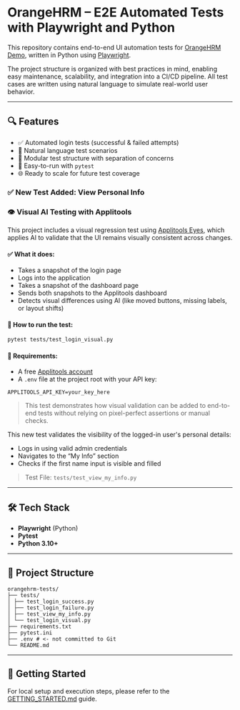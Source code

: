 # OrangeHRM – E2E Automated Tests with Playwright and Python

This repository contains end-to-end UI automation tests for [OrangeHRM Demo](https://opensource-demo.orangehrmlive.com/), written in Python using [Playwright](https://playwright.dev/python/).

The project structure is organized with best practices in mind, enabling easy maintenance, scalability, and integration into a CI/CD pipeline. All test cases are written using natural language to simulate real-world user behavior.

---

## 🔍 Features

- ✅ Automated login tests (successful & failed attempts)
- 🧠 Natural language test scenarios
- 📁 Modular test structure with separation of concerns
- 🧪 Easy-to-run with `pytest`
- 🌐 Ready to scale for future test coverage

### ✅ New Test Added: View Personal Info


### 👁️ Visual AI Testing with Applitools

This project includes a visual regression test using [Applitools Eyes](https://applitools.com/), which applies AI to validate that the UI remains visually consistent across changes.

#### ✅ What it does:

- Takes a snapshot of the login page
- Logs into the application
- Takes a snapshot of the dashboard page
- Sends both snapshots to the Applitools dashboard
- Detects visual differences using AI (like moved buttons, missing labels, or layout shifts)

#### 🧪 How to run the test:

```bash
pytest tests/test_login_visual.py
```

#### 📌 Requirements:

- A free [Applitools account](https://applitools.com/)
- A `.env` file at the project root with your API key:

```
APPLITOOLS_API_KEY=your_key_here
```

> This test demonstrates how visual validation can be added to end-to-end tests without relying on pixel-perfect assertions or manual checks.


This new test validates the visibility of the logged-in user's personal details:

- Logs in using valid admin credentials
- Navigates to the “My Info” section
- Checks if the first name input is visible and filled

> Test File: `tests/test_view_my_info.py`



---

## 🛠 Tech Stack

- **Playwright** (Python)
- **Pytest**
- **Python 3.10+**

---

## 📂 Project Structure

```
orangehrm-tests/
├── tests/
│ ├── test_login_success.py
│ ├── test_login_failure.py
│ ├── test_view_my_info.py
│ └── test_login_visual.py
├── requirements.txt
├── pytest.ini
├── .env # <- not committed to Git
└── README.md
```

---

## 🚀 Getting Started

For local setup and execution steps, please refer to the [GETTING_STARTED.md](GETTING_STARTED.md) guide.
